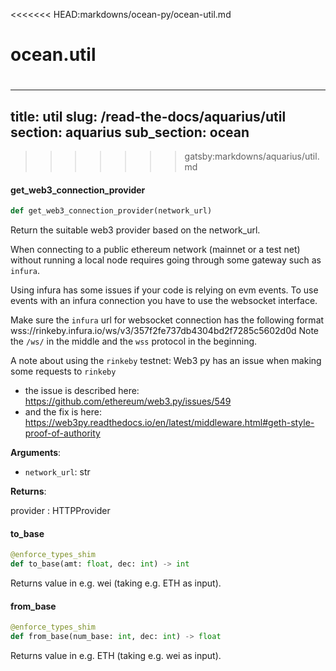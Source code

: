 <<<<<<< HEAD:markdowns/ocean-py/ocean-util.md
<a name="ocean.util"></a>
# ocean.util

<a name="ocean.util.get_web3_connection_provider"></a>
=======
---
title: util
slug: /read-the-docs/aquarius/util
section: aquarius
sub_section: ocean
---
>>>>>>> gatsby:markdowns/aquarius/util.md
#### get\_web3\_connection\_provider

```python
def get_web3_connection_provider(network_url)
```

Return the suitable web3 provider based on the network_url.

When connecting to a public ethereum network (mainnet or a test net) without
running a local node requires going through some gateway such as `infura`.

Using infura has some issues if your code is relying on evm events.
To use events with an infura connection you have to use the websocket interface.

Make sure the `infura` url for websocket connection has the following format
wss://rinkeby.infura.io/ws/v3/357f2fe737db4304bd2f7285c5602d0d
Note the `/ws/` in the middle and the `wss` protocol in the beginning.

A note about using the `rinkeby` testnet:
Web3 py has an issue when making some requests to `rinkeby`
- the issue is described here: https://github.com/ethereum/web3.py/issues/549
- and the fix is here: https://web3py.readthedocs.io/en/latest/middleware.html#geth-style-proof-of-authority

**Arguments**:

- `network_url`: str

**Returns**:

provider : HTTPProvider

#### to\_base

```python
@enforce_types_shim
def to_base(amt: float, dec: int) -> int
```

Returns value in e.g. wei (taking e.g. ETH as input).

#### from\_base

```python
@enforce_types_shim
def from_base(num_base: int, dec: int) -> float
```

Returns value in e.g. ETH (taking e.g. wei as input).

